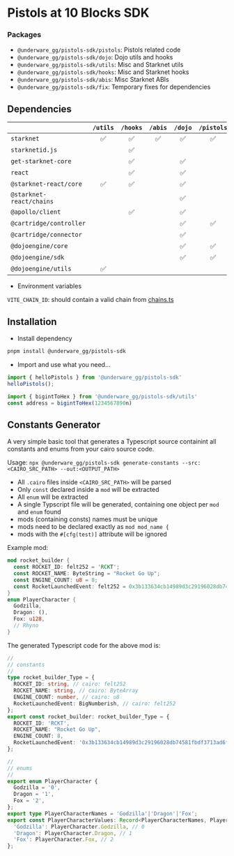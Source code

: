# Pistols at 10 Blocks SDK

### Packages

* `@underware_gg/pistols-sdk/pistols`: Pistols related code
* `@underware_gg/pistols-sdk/dojo`: Dojo utils and hooks
* `@underware_gg/pistols-sdk/utils`: Misc and Starknet utils
* `@underware_gg/pistols-sdk/hooks`: Misc and Starknet hooks
* `@underware_gg/pistols-sdk/abis`: Misc Starknet ABIs
* `@underware_gg/pistols-sdk/fix`: Temporary fixes for dependencies


## Dependencies

|                          | `/utils` | `/hooks` | `/abis` | `/dojo` | `/pistols` |
|--------------------------|:--------:|:--------:|:-------:|:-------:|:--------:|
| `starknet`               | ✅       | ✅       | ✅      | ✅      |  ✅      |
| `starknetid.js`          |          | ✅       |         |         |          |
| `get-starknet-core`      |          | ✅       |         | ✅      |          |
| `react`                  |          | ✅       |         | ✅      |          |
| `@starknet-react/core`   | ✅       | ✅       |         | ✅      |          |
| `@starknet-react/chains` |          |          |         | ✅      |          |
| `@apollo/client`         |          | ✅       |         | ✅      |          |
| `@cartridge/controller`  |          |          |         | ✅      | ✅       |
| `@cartridge/connector`   |          |          |         | ✅      |          |
| `@dojoengine/core`       |          |          |         | ✅      | ✅       |
| `@dojoengine/sdk`        |          |          |         | ✅      | ✅       |
| `@dojoengine/utils`      | ✅       |          |         |         |          |

* Environment variables

`VITE_CHAIN_ID`: should contain a valid chain from [chains.ts](src/dojo/setup/chains.ts)


## Installation

* Install dependency

```bash
pnpm install @underware_gg/pistols-sdk
```

* Import and use what you need...

```js
import { helloPistols } from '@underware_gg/pistols-sdk'
helloPistols();

import { bigintToHex } from '@underware_gg/pistols-sdk/utils'
const address = bigintToHex(1234567890n)
```






## Constants Generator

A very simple basic tool that generates a Typescript source containint all constants and enums from your cairo source code.

Usage: `npx @underware_gg/pistols-sdk generate-constants --src:<CAIRO_SRC_PATH> --out:<OUTPUT_PATH>`

* All `.cairo` files inside `<CAIRO_SRC_PATH>` will be parsed
* Only `const` declared inside a `mod` will be extracted
* All `enum` will be extracted
* A single Typscript file will be generated, containing one object per `mod` and `enum` found
* mods (containing consts) names must be unique
* mods need to be declared exactly as `mod mod_name {`
* mods with the `#[cfg(test)]` attribute will be ignored

Example mod:

```rust
mod rocket_builder {
  const ROCKET_ID: felt252 = 'RCKT';
  const ROCKET_NAME: ByteString = "Rocket Go Up";
  const ENGINE_COUNT: u8 = 8;
  const RocketLaunchedEvent: felt252 = 0x3b133634cb14989d3c29196028db74581fbdf3713ad6f45f67ab4bf81f5ac56;
}
enum PlayerCharacter {
  Godzilla,
  Dragon: (),
  Fox: u128,
  // Rhyno
}
```

The generated Typescript code for the above mod is:

```typescript
//
// constants
//
type rocket_builder_Type = {
  ROCKET_ID: string, // cairo: felt252
  ROCKET_NAME: string, // cairo: ByteArray
  ENGINE_COUNT: number, // cairo: u8
  RocketLaunchedEvent: BigNumberish, // cairo: felt252
};
export const rocket_builder: rocket_builder_Type = {
  ROCKET_ID: 'RCKT',
  ROCKET_NAME: "Rocket Go Up",
  ENGINE_COUNT: 8,
  RocketLaunchedEvent: '0x3b133634cb14989d3c29196028db74581fbdf3713ad6f45f67ab4bf81f5ac56',
};

//
// enums
//
export enum PlayerCharacter {
  Godzilla = '0',
  Dragon = '1',
  Fox = '2',
};
export type PlayerCharacterNames = 'Godzilla'|'Dragon'|'Fox';
export const PlayerCharacterValues: Record<PlayerCharacterNames, PlayerCharacter> = {
  'Godzilla': PlayerCharacter.Godzilla, // 0
  'Dragon': PlayerCharacter.Dragon, // 1
  'Fox': PlayerCharacter.Fox, // 2
};
```
